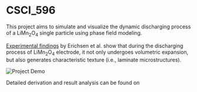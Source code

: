 # CSCI_596

This project aims to simulate and visualize the dynamic discharging process of a LiMn<sub>2</sub>O<sub>4</sub> single particle using phase field modeling.


[Experimental findings](https://pubs.acs.org/doi/full/10.1021/acsaem.0c00380) by Erichsen et al. show that during the discharging process of LiMn<sub>2</sub>O<sub>4</sub> electrode, it not only undergoes volumetric expansion, but also generates characteristic texture (i.e., laminate microstructures).

![Project Demo](https://example.com/demo.gif)

Detailed derivation and result analysis can be found on 
